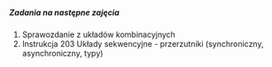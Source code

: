 ##### Zadania na następne zajęcia
1. Sprawozdanie z układów kombinacyjnych
2. Instrukcja 203 Układy sekwencyjne - przerzutniki (synchroniczny, asynchroniczny, typy)
